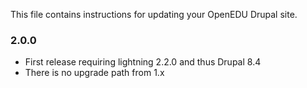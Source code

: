 This file contains instructions for updating your OpenEDU Drupal site.

### 2.0.0
* First release requiring lightning 2.2.0 and thus Drupal 8.4
* There is no upgrade path from 1.x
